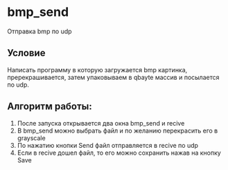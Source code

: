 # bmp_send
Отправка bmp по udp

## Условие
Написать программу в которую загружается bmp картинка, пререкрашивается, затем упаковываем в qbayte массив и посылается по udp. 

## Алгоритм работы: 
1) После запуска открывается два окна bmp_send и recive
2) В bmp_send можно выбрать файл и по желанию перекрасить его в grayscale
3) По нажатию кнопки Send файл отправляется в recive по udp
4) Если в recive дошел файл, то его можно сохранить нажав на кнопку Save
